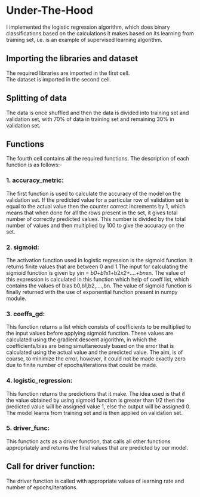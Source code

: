 # Under-The-Hood
I implemented the logistic regression algorithm, which does binary classifications based on the calculations it makes based on its learning from training set, i.e. is an example of supervised learning algorithm. 

## Importing the libraries and dataset
The required libraries are imported in the first cell.<br /> 
The dataset is imported in the second cell.

## Splitting of data 
The data is once shuffled and then the data is divided into training set and validation set, with 70% of data in training set and remaining 30% in validation set. 
## Functions 
The fourth cell contains all the required functions. The description of each function is as follows:- <br />
### 1. accuracy_metric:
The first function is used to calculate the accuracy of the model on the validation set. If the predicted value for a particular row of validation set is equal to the actual value then the counter correct increments by 1, which means that when done for all the rows present in the set, it gives total number of correctly predicted values. This number is divided by the total number of values and then multiplied by 100 to give the accuracy on the set.<br />
### 2. sigmoid: 
The activation function used in logistic regression is the sigmoid function. It returns finite values that are between 0 and 1.The input for calculating the sigmoid function is given by yin = *b0+b1*x1+b2*x2+....+bn*xn. The value of this expression is calculated in this function which help of coeff list, which contains the values of bias b0,b1,b2,....,bn. The value of sigmoid function is finally returned with the use of exponential function present in numpy module. 
### 3. coeffs_gd: 
This function returns a list which consists of coefficients to be multiplied to the input values before applying sigmoid function. These values are calculated using the gradient descent algorithm, in which the coefficients/bias are being simultaneously based on the error that is calculated using the actual value and the predicted value. The aim, is of course, to minimize the error, however, it could not be made exactly zero due to finite number of epochs/iterations that could be made. 
### 4. logistic_regression:
This function returns the predictions that it make. The idea used is that if the value obtained by using sigmoid function is greater than 1/2 then the predicted value will be assigned value 1, else the output will be assigned 0. The model learns from training set and is then applied on validation set.
### 5. driver_func: 
This function acts as a driver function, that calls all other functions appropriately and returns the final values that are predicted by our model. 

## Call for driver function:
The driver function is called with appropriate values of learning rate and number of epochs/iterations. 
